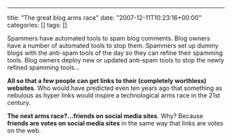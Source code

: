 ---
title: "The great blog arms race"
date: "2007-12-11T10:23:16+00:00"
categories: []
tags: []

Spammers have automated tools to spam blog comments. Blog owners have a number of automated tools to stop them. Spammers set up dummy blogs with the anti-spam tools of the day so they can refine their spamming tools. Blog owners deploy new or updated anti-spam tools to stop the newly refined spamming tools...

<strong>All so that a few people can get links to their (completely worthless) websites</strong>. Who would have predicted even ten years ago that something as nebulous as hyper links would inspire a technological arms race in the 21st century.

<strong>The next arms race?...friends on social media sites</strong>. Why? Because <strong>friends are votes on social media sites</strong> in the same way that links are votes on the web.
